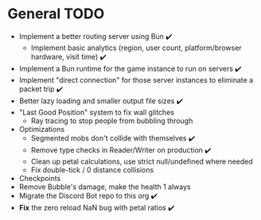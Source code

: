 # General TODO
- Implement a better routing server using Bun ✔️
    - Implement basic analytics (region, user count, platform/browser hardware, visit time) ✔️
- Implement a Bun runtime for the game instance to run on servers ✔️
- Implement "direct connection" for those server instances to eliminate a packet trip ✔️
- Better lazy loading and smaller output file sizes ✔️
- "Last Good Position" system to fix wall glitches
    - Ray tracing to stop people from bubbling through
- Optimizations
    - Segmented mobs don't collide with themselves ✔️
    - Remove type checks in Reader/Writer on production ✔️
    - Clean up petal calculations, use strict null/undefined where needed
    - Fix double-tick / 0 distance collisions
- Checkpoints
- Remove Bubble's damage, make the health 1 always
- Migrate the Discord Bot repo to this org ✔️
- **Fix** the zero reload NaN bug with petal ratios ✔️
